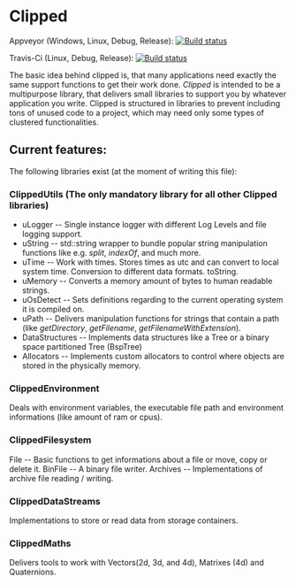 # Clipped 

Appveyor (Windows, Linux, Debug, Release): [![Build status](https://ci.appveyor.com/api/projects/status/wfmymx0rithwj85l/branch/master?svg=true)](https://ci.appveyor.com/project/ChristianLpke/clipped/branch/master)

Travis-Ci (Linux, Debug, Release): [![Build status](https://travis-ci.org/ErrorFlexXx/Clipped.svg?branch=master)](https://travis-ci.org/ErrorFlexXx/Clipped.svg?branch=master)

The basic idea behind clipped is, that many applications need exactly the same support functions to get their work done.
_Clipped_ is intended to be a multipurpose library, that delivers small libraries to support you by whatever application you write.
Clipped is structured in libraries to prevent including tons of unused code to a project, which may need only some types of clustered functionalities.

## Current features:
The following libraries exist (at the moment of writing this file):

### ClippedUtils (The only mandatory library for all other Clipped libraries)
- uLogger -- Single instance logger with different Log Levels and file logging support.
- uString -- std::string wrapper to bundle popular string manipulation functions like e.g. _split_, _indexOf_, and much more.
- uTime -- Work with times. Stores times as utc and can convert to local system time. Conversion to different data formats. toString.
- uMemory -- Converts a memory amount of bytes to human readable strings.
- uOsDetect -- Sets definitions regarding to the current operating system it is compiled on.
- uPath -- Delivers manipulation functions for strings that contain a path (like _getDirectory_, _getFilename_, _getFilenameWithExtension_).
- DataStructures -- Implements data structures like a Tree or a binary space partitioned Tree (BspTree)
- Allocators -- Implements custom allocators to control where objects are stored in the physically memory.

### ClippedEnvironment
Deals with environment variables, the executable file path and environment informations (like amount of ram or cpus).

### ClippedFilesystem
File -- Basic functions to get informations about a file or move, copy or delete it.
BinFile -- A binary file writer.
Archives -- Implementations of archive file reading / writing.

### ClippedDataStreams
Implementations to store or read data from storage containers.

### ClippedMaths
Delivers tools to work with Vectors(2d, 3d, and 4d), Matrixes (4d) and Quaternions.
